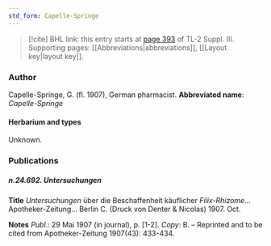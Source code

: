 ```yaml
---
std_form: Capelle-Springe
---
```


> [!cite] BHL link: this entry starts at [page 393](https://www.biodiversitylibrary.org/page/33266700) of TL-2 Suppl. III.
> Supporting pages: [[Abbreviations|abbreviations]], [[Layout key|layout key]].

### Author

Capelle-Springe, G. (fl. 1907), German pharmacist. 
**Abbreviated name**: *Capelle-Springe*

#### Herbarium and types

Unknown.

### Publications

##### n.24.692. Untersuchungen

**Title**
*Untersuchungen* über die Beschaffenheit käuflicher *Filix-Rhizome*... Apotheker-Zeitung... Berlin C. (Druck von Denter & Nicolas) 1907. Oct.

**Notes**
*Publ*.: 29 Mai 1907 (in journal), p. \[1-2\]. *Copy*: B. – Reprinted and to be cited from Apotheker-Zeitung 1907(43): 433-434.

